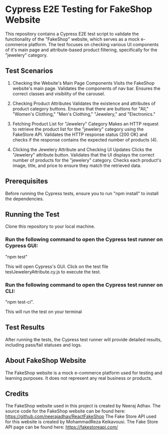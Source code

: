 # Cypress E2E Testing for FakeShop Website

This repository contains a Cypress E2E test script to validate the functionality of the "FakeShop" website, which serves as a mock e-commerce platform. The test focuses on checking various UI components of it's main page and attribute-based product filtering, specifically for the "jewelery" category.

## Test Scenarios

1. Checking the Website's Main Page Components
   Visits the FakeShop website's main page.
   Validates the components of nav bar.
   Ensures the correct classes and visibility of the carousel.

2. Checking Product Attributes
   Validates the existence and attributes of product category buttons.
   Ensures that there are buttons for "All," "Women's Clothing," "Men's Clothing," "Jewelery," and "Electronics."

3. Fetching Product List for "Jewelery" Category
   Makes an HTTP request to retrieve the product list for the "jewelery" category using the FakeStore API.
   Validates the HTTP response status (200 OK) and checks if the response contains the expected number of products (4).

4. Clicking the Jewelery Attribute and Checking UI Updates
   Clicks the "Jewelery" attribute button.
   Validates that the UI displays the correct number of products for the "jewelery" category.
   Checks each product's image, title, and price to ensure they match the retrieved data.

## Prerequisites

Before running the Cypress tests, ensure you to run "npm install" to install the dependencies.

## Running the Test

Clone this repository to your local machine.

### Run the following command to open the Cypress test runner on Cypress GUI:

"npm test"

This will open Cypress's GUI.
Click on the test file testJeweleryAttribute.cy.js to execute the test.

### Run the following command to open the Cypress test runner on CLI:

"npm test-ci".

This will run the test on your terminal

## Test Results

After running the tests, the Cypress test runner will provide detailed results, including pass/fail statuses and logs.

## About FakeShop Website

The FakeShop website is a mock e-commerce platform used for testing and learning purposes. It does not represent any real business or products.

## Credits

The FakeShop website used in this project is created by Neeraj Adhav. The source code for the FakeShop website can be found here: https://github.com/neerajadhav/ReactFakeShop
The Fake Store API used for this website is created by MohammadReza Keikavousi. The Fake Store API page can be found here: https://fakestoreapi.com/
